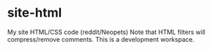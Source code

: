 # site-html
 My site HTML/CSS code (reddit/Neopets)
 Note that HTML filters will compress/remove comments. This is a development workspace.